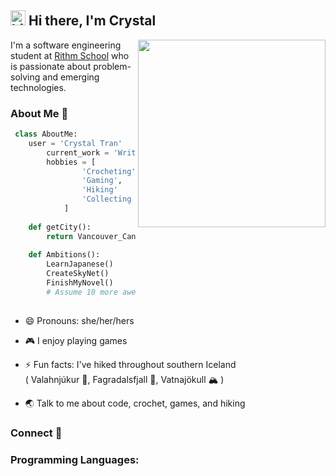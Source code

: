 ##  <img src="https://user-images.githubusercontent.com/1303154/88677602-1635ba80-d120-11ea-84d8-d263ba5fc3c0.gif" width="24px" alt="hi"> Hi there, I'm Crystal 

<img align="right" width="300" height="300" src="https://media.giphy.com/media/z4802TDa6JqIytePrG/giphy.gif">


I'm a software engineering student at [Rithm School](https://github.com/rithmschool/) who is passionate about problem-solving and emerging technologies.


### About Me 💬
```python
 class AboutMe:
    user = 'Crystal Tran'
		current_work = 'Writing code'
		hobbies = [
				'Crocheting',
				'Gaming',
				'Hiking'
				'Collecting Blind Boxes'
			]
	
	def getCity():
		return Vancouver_Canada()
	
	def Ambitions():
		LearnJapanese()
		CreateSkyNet()
		FinishMyNovel()
		# Assume 10 more awesome ambitions here  ;)
	
 ```



- 😄 Pronouns: she/her/hers
- 🎮 I enjoy playing games 
- ⚡ Fun facts: I've hiked throughout southern Iceland <br>
      ( Valahnjúkur 🌄, Fagradalsfjall 🌋, Vatnajökull 🏔️ )
  
- 🌏 Talk to me about code, crochet, games, and hiking


###  Connect 🔗


### Programming Languages:


<!--
**crystal-tran/crystal-tran** is a ✨ _special_ ✨ repository because its `README.md` (this file) appears on your GitHub profile.

Here are some ideas to get you started:

- 🔭 I’m currently working on ...
- 🌱 I’m currently learning ...
- 👯 I’m looking to collaborate on ...
- 🤔 I’m looking for help with ...
- 💬 Ask me about ...
- 📫 How to reach me: ...
- 😄 Pronouns: ...
-  ...
-->
